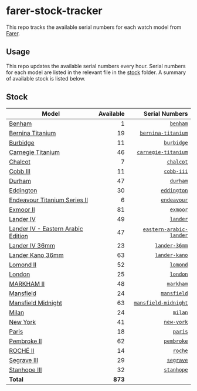 # farer-stock-tracker

This repo tracks the available serial numbers for each watch model from [Farer](https://farer.com).

## Usage

This repo updates the available serial numbers every hour. Serial numbers for each model are listed in the relevant file in the [stock](./stock) folder. A summary of available stock is listed below.

## Stock

| Model | Available | Serial Numbers |
| ----- | --------: | -------------: |
| [Benham](https://usd.farer.com/products/benham) | 1 | [`benham`](./stock/benham) |
| [Bernina Titanium](https://usd.farer.com/products/bernina-titanium) | 19 | [`bernina-titanium`](./stock/bernina-titanium) |
| [Burbidge](https://usd.farer.com/products/burbidge) | 11 | [`burbidge`](./stock/burbidge) |
| [Carnegie Titanium](https://usd.farer.com/products/carnegie-titanium) | 46 | [`carnegie-titanium`](./stock/carnegie-titanium) |
| [Chalcot](https://usd.farer.com/products/chalcot) | 7 | [`chalcot`](./stock/chalcot) |
| [Cobb III](https://usd.farer.com/products/cobb-iii) | 11 | [`cobb-iii`](./stock/cobb-iii) |
| [Durham](https://usd.farer.com/products/durham) | 47 | [`durham`](./stock/durham) |
| [Eddington](https://usd.farer.com/products/eddington) | 30 | [`eddington`](./stock/eddington) |
| [Endeavour Titanium Series II](https://usd.farer.com/products/endeavour) | 6 | [`endeavour`](./stock/endeavour) |
| [Exmoor II](https://usd.farer.com/products/exmoor) | 81 | [`exmoor`](./stock/exmoor) |
| [Lander IV](https://usd.farer.com/products/lander) | 49 | [`lander`](./stock/lander) |
| [Lander IV - Eastern Arabic Edition](https://usd.farer.com/products/eastern-arabic-lander) | 47 | [`eastern-arabic-lander`](./stock/eastern-arabic-lander) |
| [Lander IV 36mm](https://usd.farer.com/products/lander-36mm) | 23 | [`lander-36mm`](./stock/lander-36mm) |
| [Lander Kano 36mm](https://usd.farer.com/products/lander-kano) | 63 | [`lander-kano`](./stock/lander-kano) |
| [Lomond II](https://usd.farer.com/products/lomond) | 52 | [`lomond`](./stock/lomond) |
| [London](https://usd.farer.com/products/london) | 25 | [`london`](./stock/london) |
| [MARKHAM II](https://usd.farer.com/products/markham) | 48 | [`markham`](./stock/markham) |
| [Mansfield](https://usd.farer.com/products/mansfield) | 24 | [`mansfield`](./stock/mansfield) |
| [Mansfield Midnight](https://usd.farer.com/products/mansfield-midnight) | 63 | [`mansfield-midnight`](./stock/mansfield-midnight) |
| [Milan](https://usd.farer.com/products/milan) | 24 | [`milan`](./stock/milan) |
| [New York](https://usd.farer.com/products/new-york) | 41 | [`new-york`](./stock/new-york) |
| [Paris](https://usd.farer.com/products/paris) | 18 | [`paris`](./stock/paris) |
| [Pembroke II](https://usd.farer.com/products/pembroke) | 62 | [`pembroke`](./stock/pembroke) |
| [ROCHÉ II](https://usd.farer.com/products/roche) | 14 | [`roche`](./stock/roche) |
| [Segrave III](https://usd.farer.com/products/segrave) | 29 | [`segrave`](./stock/segrave) |
| [Stanhope III](https://usd.farer.com/products/stanhope) | 32 | [`stanhope`](./stock/stanhope) |
| **Total** | **873** | |
